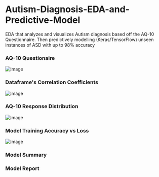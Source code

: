 # Autism-Diagnosis-EDA-and-Predictive-Model
EDA that analyzes and visualizes Autism diagnosis based off the AQ-10 Questionnaire. Then predictively modelling (Keras/TensorFlow) unseen instances of ASD with up to 98% accuracy


### AQ-10 Questionaire

![image](https://user-images.githubusercontent.com/87671757/222827344-cfee8ef4-40f8-4f85-8e87-820668f506a3.png)

###  Dataframe's Correlation Coefficients

![image](https://user-images.githubusercontent.com/87671757/222827872-d0be248c-6c54-4e69-b413-ad140c69d4b2.png)

### AQ-10 Response Distribution

![image](https://user-images.githubusercontent.com/87671757/222827032-464d975f-c445-4c2d-b6a1-9774f19d3213.png)


### Model Training Accuracy vs Loss

![image](https://user-images.githubusercontent.com/87671757/222828159-4e62f9fa-deac-4859-bbf8-2cb6bf429eb8.png)

### Model Summary



### Model Report
